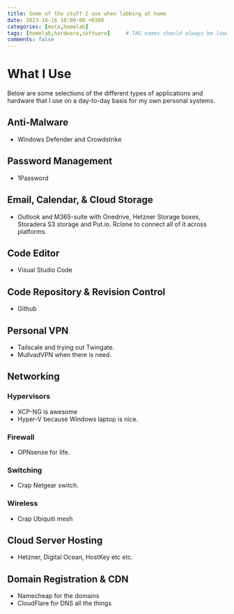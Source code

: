 ```yaml
---
title: Some of the stuff I use when labbing at home
date: 2023-10-16 10:00:00 +0100
categories: [meta,homelab]
tags: [homelab,hardware,software]     # TAG names should always be lowercase
comments: false
---
```


# What I Use

Below are some selections of the different types of applications and hardware that I use on a day-to-day basis for my own personal systems.

## Anti-Malware

* Windows Defender and Crowdstrike

## Password Management

* 1Password

## Email, Calendar, & Cloud Storage

* Outlook and M365-suite with Onedrive, Hetzner Storage boxes, Storadera S3 storage and Put.io. Rclone to connect all of it across platforms.

## Code Editor

* Visual Studio Code

## Code Repository & Revision Control

* Github

## Personal VPN

* Tailscale and trying out Twingate.
* MullvadVPN when there is need.

## Networking

### Hypervisors

* XCP-NG is awesome
* Hyper-V because Windows laptop is nice.

### Firewall

* OPNsense for life.

### Switching

* Crap Netgear switch.

### Wireless

* Crap Ubiquiti mesh

## Cloud Server Hosting

* Hetzner, Digital Ocean, HostKey etc etc.

## Domain Registration & CDN

* Namecheap for the domains
* CloudFlare for DNS all the things

